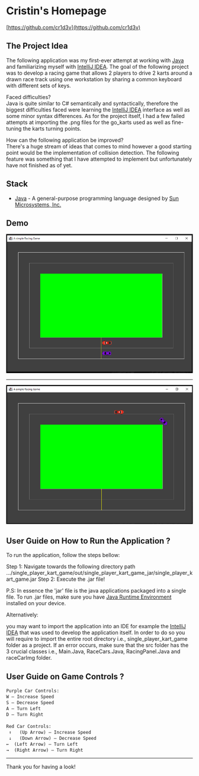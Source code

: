 # Cristin's Homepage

[https://github.com/cr1d3v](https://github.com/cr1d3v)

## The Project Idea

The following application was my first-ever attempt at working with [Java](https://en.wikipedia.org/wiki/Java_(programming_language)) and familiarizing myself with [IntelliJ IDEA](https://www.jetbrains.com/idea/). The goal of the following project was to develop a racing game that allows 2 players to drive 2 karts around a drawn race track using one workstation by sharing a common keyboard with different sets of keys.

Faced difficulties?
<br>
Java is quite similar to C# semantically and syntactically, therefore the biggest difficulties faced were learning the [IntelliJ IDEA](https://www.jetbrains.com/idea/) interface as well as some minor syntax differences. As for the project itself, I had a few failed attempts at importing the .png files for the go_karts used as well as fine-tuning the karts turning points. 

How can the following application be improved?
<br>
There's a huge stream of ideas that comes to mind however a good starting point would be the implementation of collision detection. The following feature was something that I have attempted to implement but unfortunately have not finished as of yet.

## Stack

- [Java](https://en.wikipedia.org/wiki/Java_(programming_language)) - A general-purpose programming language designed by [Sun Microsystems, Inc.](https://en.wikipedia.org/wiki/Sun_Microsystems)

## Demo

<p align="center">
<img src = "./other/raceStart.PNG" width="550" height="375">
</p>

---

<p align="center">
<img src = "./other/hittingTheApex.PNG" width="550" height="375">
</p>

## User Guide on How to Run the Application ? 

To run the application, follow the steps bellow:

Step 1:
Navigate towards the following directory path .../single_player_kart_game/out/single_player_kart_game_jar/single_player_kart_game.jar
Step 2:
Execute the .jar file!

P.S: In essence the 'jar' file is the java applications packaged into a single file. To run .jar files, make sure you have [Java Runtime Environment](https://www.java.com/en/download/manual.jsp) installed on your device.

Alternatively:

 you may want to import the application into an IDE for example the [IntelliJ IDEA](https://www.jetbrains.com/idea/) that was used to develop the application itself. In order to do so you will require to import the entire root directory i.e., single_player_kart_game folder as a project. If an error occurs, make sure that the src folder has the 3 crucial classes i.e., Main.Java, RaceCars.Java, RacingPanel.Java and raceCarImg folder.

 ## User Guide on Game Controls ? 
```
Purple Car Controls:
W – Increase Speed
S – Decrease Speed
A – Turn Left
D – Turn Right

Red Car Controls:
 ↑   (Up Arrow) – Increase Speed
 ↓   (Down Arrow) – Decrease Speed
←  (Left Arrow) – Turn Left
→  (Right Arrow) – Turn Right
```

---

Thank you for having a look!
